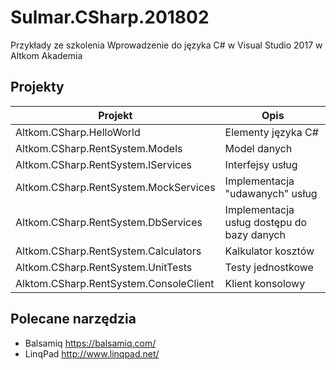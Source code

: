 # Sulmar.CSharp.201802
Przykłady ze szkolenia Wprowadzenie do języka C# w Visual Studio 2017 w Altkom Akademia

## Projekty

| Projekt  | Opis  |
|---|---|
| Altkom.CSharp.HelloWorld  | Elementy języka C#   |
| Altkom.CSharp.RentSystem.Models  | Model danych   |
| Altkom.CSharp.RentSystem.IServices | Interfejsy usług   |
| Altkom.CSharp.RentSystem.MockServices  | Implementacja "udawanych" usług   |
| Altkom.CSharp.RentSystem.DbServices | Implementacja usług dostępu do bazy danych  |
| Altkom.CSharp.RentSystem.Calculators  | Kalkulator kosztów  |
| Altkom.CSharp.RentSystem.UnitTests  | Testy jednostkowe |
| Alktom.CSharp.RentSystem.ConsoleClient  | Klient konsolowy |


## Polecane narzędzia
- Balsamiq https://balsamiq.com/
- LinqPad http://www.linqpad.net/




